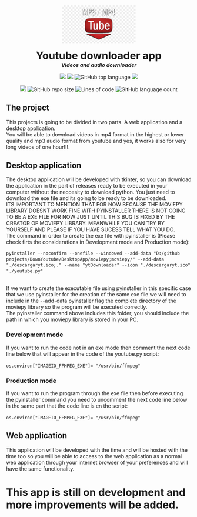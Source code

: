 <p align="center">
  <img width="200" src="https://github.com/dmtzs/DownYoutube/blob/master/ytImage.png">
  <h1 align="center" style="margin: 0 auto 0 auto;">Youtube downloader app</h1>
  <h5 align="center" style="margin: 0 auto 0 auto;">Videos and audio downloader</h5>
</p>

<p align="center">
    <img src="https://img.shields.io/github/last-commit/dmtzs/DownYoutube">
    <img src="https://img.shields.io/github/issues/dmtzs/DownYoutube?label=issues">
    <img alt="GitHub top language" src="https://img.shields.io/github/languages/top/dmtzs/DownYoutube">
    <img src="https://img.shields.io/github/stars/dmtzs/DownYoutube">
</p>

<p align="center">
  <img src="https://img.shields.io/github/languages/code-size/dmtzs/DownYoutube">
  <img alt="GitHub repo size" src="https://img.shields.io/github/repo-size/dmtzs/DownYoutube">
  <img alt="Lines of code" src="https://img.shields.io/tokei/lines/github/dmtzs/DownYoutube?label=total%20lines%20in%20repo">
  <img alt="GitHub language count" src="https://img.shields.io/github/languages/count/dmtzs/DownYoutube">
</p>

## The project
This projects is going to be divided in two parts. A web application and a desktop application.
<br>
You will be able to download videos in mp4 format in the highest or lower quality and mp3 audio format from youtube 
and yes, it works also for very long videos of one hour!!!.

## Desktop application
The desktop application will be developed with tkinter, so you can download the application in the part of releases ready to be executed in your 
computer without the neccesity to download python. You just need to download the exe file and its going to be ready to be downloaded.
<br>
ITS IMPORTANT TO MENTION THAT FOR NOW BECAUSE THE MOVIEPY LIBRARY DOESNT WORK FINE WITH PYINSTALLER THERE IS NOT GOING TO BE A EXE FILE FOR NOW 
JUST UNTIL THIS BUG IS FIXED BY THE CREATOR OF MOVIEPY LIBRARY. MEANWHILE YOU CAN TRY BY YOURSELF AND PLEASE IF YOU HAVE SUCESS TELL WHAT YOU DO.
<br>
The command in order to create the exe file with pyinstaller is (Please check firts the considerations in Development mode and Production mode):
```
pyinstaller --noconfirm --onefile --windowed --add-data "D:/github projects/DownYoutube/DesktopApp/moviepy;moviepy/" --add-data "./descargaryt.ico;." --name "ytDownloader" --icon "./descargaryt.ico" "./youtube.py"
```
<br>
If we want to create the executable file using pyinstaller in this specific case that we use pyinstaller for the creation of the same exe file we 
will need to include in the --add-data pyinstaller flag the complete directory of the moviepy library so the program will be executed correctly.
<br>
The pyinstaller command above includes this folder, you should include the path in which you moviepy library is stored in your PC.

### Development mode
If you want to run the code not in an exe mode then comment the next code line below that will appear in the code of the youtube.py script:

``
os.environ["IMAGEIO_FFMPEG_EXE"]= "/usr/bin/ffmpeg"
``

### Production mode
If you want to run the program through the exe file then before executing the pyinstaller command you need to uncomment the next code line below 
in the same part that the code line is en the script:

``
os.environ["IMAGEIO_FFMPEG_EXE"]= "/usr/bin/ffmpeg"
``

## Web application
This application will be developed with the time and will be hosted with the time too so you will be able to access to the web application as a normal 
web application through your internet browser of your preferences and will have the same functionality.

# This app is still on development and more improvements will be added.

